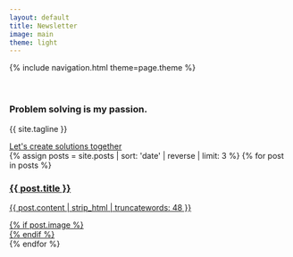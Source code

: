 ```yaml
---
layout: default
title: Newsletter
image: main
theme: light
---
```


{% include navigation.html theme=page.theme %}

<header class="header">
</header>

<section id="about" class="section">
  <article>
  <h1 class="section-header">Problem solving is my passion.</h1>
  <p class="section-body -large">{{ site.tagline }}</p>
  <a class="section-link -large" href="/" data-scroll="">Let's create solutions together</a>
</article>
</section>

<section id="writing" class="section">
  <div class="section-writing">
    {% assign posts = site.posts | sort: 'date' | reverse | limit: 3 %}
    {% for post in posts %}
      <article>
  <a href="{{ site.baseurl }}{{ post.url }}" class="post-link">
  <h3 class="section-header">{{ post.title }}</h3>
  <div class="section-post"><p class="section-body post-body">{{ post.content | strip_html | truncatewords: 48 }}</p>
            {% if post.image %}
            <div class="post-image" style="background-image: url('{{ site.baseurl }}/img/{{ post.image }}-thumb.jpg')">
</div>
            {% endif %}
          </div>
</a>
</article>
    {% endfor %}
  </div>
</section>
